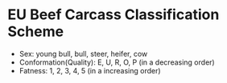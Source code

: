 # EU Beef Carcass Classification Scheme
- Sex: young bull, bull, steer, heifer, cow
- Conformation(Quality): E, U, R, O, P (in a decreasing order)
- Fatness: 1, 2, 3, 4, 5 (in a increasing order)
